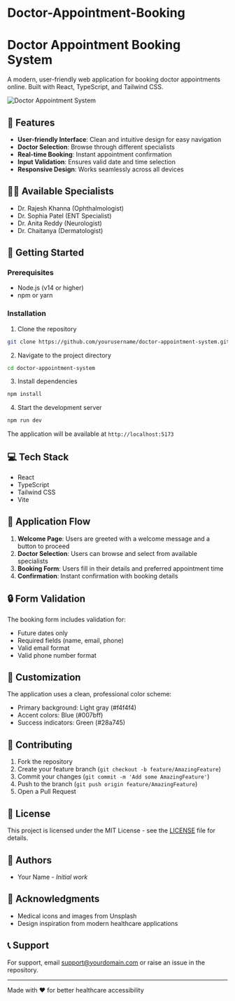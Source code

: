 # Doctor-Appointment-Booking
# Doctor Appointment Booking System

A modern, user-friendly web application for booking doctor appointments online. Built with React, TypeScript, and Tailwind CSS.

![Doctor Appointment System](https://images.unsplash.com/photo-1576091160399-112ba8d25d1d?auto=format&fit=crop&q=80&w=2000)

## 🌟 Features

- **User-friendly Interface**: Clean and intuitive design for easy navigation
- **Doctor Selection**: Browse through different specialists
- **Real-time Booking**: Instant appointment confirmation
- **Input Validation**: Ensures valid date and time selection
- **Responsive Design**: Works seamlessly across all devices

## 👨‍⚕️ Available Specialists

- Dr. Rajesh Khanna (Ophthalmologist)
- Dr. Sophia Patel (ENT Specialist)
- Dr. Anita Reddy (Neurologist)
- Dr. Chaitanya (Dermatologist)

## 🚀 Getting Started

### Prerequisites

- Node.js (v14 or higher)
- npm or yarn

### Installation

1. Clone the repository
```bash
git clone https://github.com/yourusername/doctor-appointment-system.git
```

2. Navigate to the project directory
```bash
cd doctor-appointment-system
```

3. Install dependencies
```bash
npm install
```

4. Start the development server
```bash
npm run dev
```

The application will be available at `http://localhost:5173`

## 💻 Tech Stack

- React
- TypeScript
- Tailwind CSS
- Vite

## 📱 Application Flow

1. **Welcome Page**: Users are greeted with a welcome message and a button to proceed
2. **Doctor Selection**: Users can browse and select from available specialists
3. **Booking Form**: Users fill in their details and preferred appointment time
4. **Confirmation**: Instant confirmation with booking details

## 🔒 Form Validation

The booking form includes validation for:
- Future dates only
- Required fields (name, email, phone)
- Valid email format
- Valid phone number format

## 🎨 Customization

The application uses a clean, professional color scheme:
- Primary background: Light gray (#f4f4f4)
- Accent colors: Blue (#007bff)
- Success indicators: Green (#28a745)

## 📝 Contributing

1. Fork the repository
2. Create your feature branch (`git checkout -b feature/AmazingFeature`)
3. Commit your changes (`git commit -m 'Add some AmazingFeature'`)
4. Push to the branch (`git push origin feature/AmazingFeature`)
5. Open a Pull Request

## 📄 License

This project is licensed under the MIT License - see the [LICENSE](LICENSE) file for details.

## 👥 Authors

- Your Name - *Initial work*

## 🙏 Acknowledgments

- Medical icons and images from Unsplash
- Design inspiration from modern healthcare applications

## 📞 Support

For support, email support@yourdomain.com or raise an issue in the repository.

---

Made with ❤️ for better healthcare accessibility
